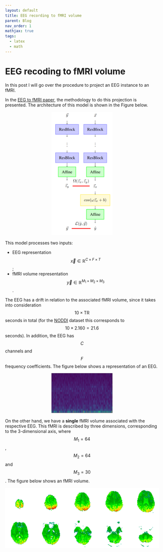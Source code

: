 ```yaml
---
layout: default
title: EEG recording to fMRI volume
parent: Blog
nav_order: 1
mathjax: true
tags: 
  - latex
  - math
---
```



# EEG recoding to fMRI volume

In this post I will go over the procedure to project an EEG instance to an fMRI.

In the [EEG to fMRI paper](https://arxiv.org/abs/2203.03481), the methodology to do this projection is presented. The architecture of this model is shown in the Figure below.

<p align="center">
	<img src="./figures/architecture_eeg_benefits.png" width="200"/>
</p>

This model processes two inputs:
- EEG representation $$\vec{x} \in \mathbb{R}^{C \times F \times T}$$;
- fMRI volume representation $$\vec{y} \in \mathbb{R}^{M_1 \times M_2 \times M_3}$$.

The EEG has a drift in relation to the associated fMRI volume, since it takes into consideration $$10\times \mbox{TR}$$ seconds in total (for the [NODDI](https://osf.io/94c5t/) dataset this corresponds to $$10\times 2.160=21.6$$ seconds). In addition, the EEG has $$C$$ channels and $$F$$ frequency coefficients. The figure below shows a representation of an EEG.

<p align="center">
	<img src="./figures/eeg_stft.png" width="200"/>
</p>

On the other hand, we have a **single** fMRI volume associated with the respective EEG. This fMRI is described by three dimensions, corresponding to the 3-dimensional axis, where $$M_1=64$$, $$M_2=64$$ and $$M_3=30$$. The figure below shows an fMRI volume.

<p align="center">
	<img src="./figures/fmri_volume.png" width="600"/>
</p>